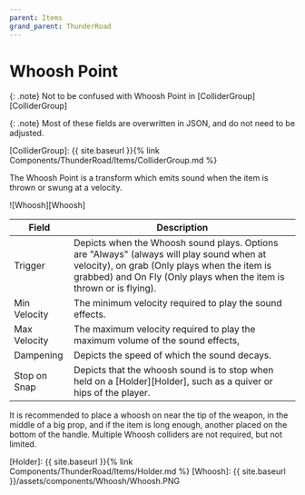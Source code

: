 ```yaml
---
parent: Items
grand_parent: ThunderRoad
---
```

# Whoosh Point

{: .note}
Not to be confused with Whoosh Point in [ColliderGroup][ColliderGroup]

{: .note}
Most of these fields are overwritten in JSON, and do not need to be adjusted.

[ColliderGroup]: {{ site.baseurl }}{% link Components/ThunderRoad/Items/ColliderGroup.md %}


The Whoosh Point is a transform which emits sound when the item is thrown or swung at a velocity. 

![Whoosh][Whoosh]

| Field                       | Description
| ---                         | ---
| Trigger                     | Depicts when the Whoosh sound plays. Options are "Always" (always will play sound when at velocity), on grab (Only plays when the item is grabbed) and On Fly (Only plays when the item is thrown or is flying).
| Min Velocity                | The minimum velocity required to play the sound effects.
| Max Velocity                | The maximum velocity required to play the maximum volume of the sound effects,
| Dampening                   | Depicts the speed of which the sound decays.
| Stop on Snap                | Depicts that the whoosh sound is to stop when held on a [Holder][Holder], such as a quiver or hips of the player.

It is recommended to place a whoosh on near the tip of the weapon, in the middle of a big prop, and if the item is long enough, another placed on the bottom of the handle. Multiple Whoosh colliders are not required, but not limited.


[Holder]: {{ site.baseurl }}{% link Components/ThunderRoad/Items/Holder.md %}
[Whoosh]: {{ site.baseurl }}/assets/components/Whoosh/Whoosh.PNG